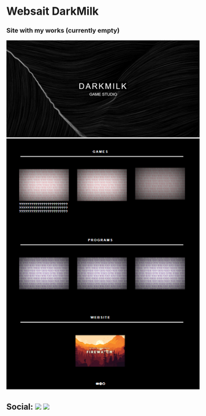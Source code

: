 # Websait DarkMilk
### Site with my works (currently empty)
![](https://raw.githubusercontent.com/MilkRen/MilkRen.github.io/main/img_github/Screenshot2.png)
![](https://raw.githubusercontent.com/MilkRen/MilkRen.github.io/main/img_github/Screenshot1.png)

## Social: [![](https://img.shields.io/badge/YouTube-090909??style=for-the-badge&logo=youtube&logoColor=FF0000)](https://www.youtube.com/channel/UCB_7Js6N4JMTnhu9gshcZQw) [![](https://img.shields.io/badge/telegram-090909??style=for-the-badge&logo=telegram&)](https://t.me/MilkRen)